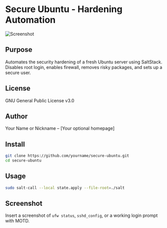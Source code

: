 # Secure Ubuntu - Hardening Automation

![Screenshot](screenshot.png)

## Purpose
Automates the security hardening of a fresh Ubuntu server using SaltStack. Disables root login, enables firewall, removes risky packages, and sets up a secure user.

## License
GNU General Public License v3.0

## Author
Your Name or Nickname – [Your optional homepage]

## Install
```bash
git clone https://github.com/yourname/secure-ubuntu.git
cd secure-ubuntu
```

## Usage
```bash
sudo salt-call --local state.apply --file-root=./salt
```

## Screenshot
Insert a screenshot of `ufw status`, `sshd_config`, or a working login prompt with MOTD.
